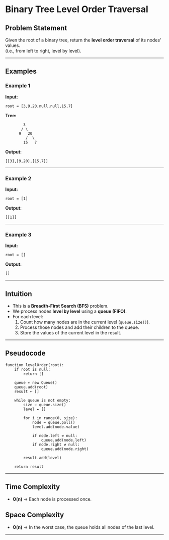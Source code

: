 # Binary Tree Level Order Traversal

## Problem Statement
Given the root of a binary tree, return the **level order traversal** of its nodes' values.  
(i.e., from left to right, level by level).

---

## Examples

### Example 1
**Input:**  
```
root = [3,9,20,null,null,15,7]
```
**Tree:**
```
        3
       / \
      9   20
         /  \
        15   7
```
**Output:**  
```
[[3],[9,20],[15,7]]
```

---

### Example 2
**Input:**  
```
root = [1]
```
**Output:**  
```
[[1]]
```

---

### Example 3
**Input:**  
```
root = []
```
**Output:**  
```
[]
```

---

## Intuition
- This is a **Breadth-First Search (BFS)** problem.  
- We process nodes **level by level** using a **queue (FIFO)**.  
- For each level:
  1. Count how many nodes are in the current level (`queue.size()`).  
  2. Process those nodes and add their children to the queue.  
  3. Store the values of the current level in the result.  

---

## Pseudocode
```
function levelOrder(root):
    if root is null:
        return []

    queue ← new Queue()
    queue.add(root)
    result ← []

    while queue is not empty:
        size ← queue.size()
        level ← []

        for i in range(0, size):
            node ← queue.poll()
            level.add(node.value)

            if node.left ≠ null:
                queue.add(node.left)
            if node.right ≠ null:
                queue.add(node.right)

        result.add(level)

    return result
```

---

## Time Complexity
- **O(n)** → Each node is processed once.  

## Space Complexity
- **O(n)** → In the worst case, the queue holds all nodes of the last level.  

---
